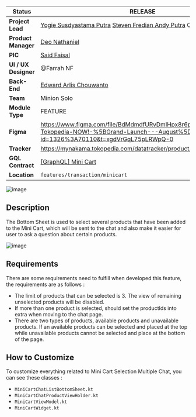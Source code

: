 <!--left header table-->
| **Status** | <!--start status:GREEN-->RELEASE<!--end status--> |
| --- | --- |
| **Project Lead** | [Yogie Susdyastama Putra](https://tokopedia.atlassian.net/wiki/people/5c6bf2e6f1a05835f933bf30?ref=confluence) [Steven Fredian Andy Putra](https://tokopedia.atlassian.net/wiki/people/557058:20782bf2-2a29-413c-b75c-ce30c92cad9e?ref=confluence) <!--start status:BLUE-->CURRENT LEAD<!--end status--> |
| **Product Manager** | [Deo Nathaniel](https://tokopedia.atlassian.net/wiki/people/5c6be6f577edd55f716a2258?ref=confluence)  |
| **PIC** | [Said Faisal](https://tokopedia.atlassian.net/wiki/people/5e25eee0ee264b0e745862c3?ref=confluence) |
| **UI / UX Designer** | @Farrah NF |
| **Back-End** | [Edward Arlis Chouwanto](https://tokopedia.atlassian.net/wiki/people/5c94ab091b780c2c5d7c2a1c?ref=confluence)  |
| **Team** | Minion Solo |
| **Module Type** | <!--start status:YELLOW-->FEATURE<!--end status--> |
| **Figma** | <https://www.figma.com/file/BdMdmdfURvDmlHpx8r6pe8/UX%2FUI---Tokopedia-NOW!-%5BGrand-Launch---August%5D?node-id=1326%3A70110&t=xgdVrGqL75pLRWpQ-0>  |
| **Tracker** | <https://mynakama.tokopedia.com/datatracker/product/requestdetail/1995>  |
| **GQL Contract** | [[GraphQL] Mini Cart](/wiki/spaces/TTD/pages/1477936471)  |
| **Location** | `features/transaction/minicart` |

<!--toc-->

![image](https://docs-android.tokopedia.net/images/docs/tokopedianow/tokopedia_now_minicart_multiple_selections_chat_with_oos.png)

## **Description**

The Bottom Sheet is used to select several products that have been added to the Mini Cart, which will be sent to the chat and also make it easier for user to ask a question about certain products.

![image](https://docs-android.tokopedia.net/images/docs/tokopedianow/tokopedia_now_minicart_multiple_selections_chat_on_chat_page.png)

## **Requirements**

There are some requirements need to fulfill when developed this feature, the requirements are as follows :

- The limit of products that can be selected is 3. The view of remaining unselected products will be disabled.
- If more than one product is selected, should set the productIds into extra when moving to the chat page.
- There are two types of products, available products and unavailable products. If an available products can be selected and placed at the top while unavailable products cannot be selected and place at the bottom of the page.

## **How to Customize**

To customize everything related to Mini Cart Selection Multiple Chat, you can see these classes :

- `MiniCartChatListBottomSheet.kt`
- `MiniCartChatProductViewHolder.kt`
- `MiniCartViewModel.kt`
- `MiniCartWidget.kt`

